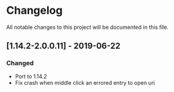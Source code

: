 # Changelog
All notable changes to this project will be documented in this file.

## [1.14.2-2.0.0.11] - 2019-06-22
### Changed
- Port to 1.14.2
- Fix crash when middle click an errored entry to open uri

